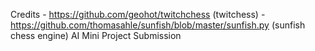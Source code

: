 Credits - https://github.com/geohot/twitchchess (twitchess)
        - https://github.com/thomasahle/sunfish/blob/master/sunfish.py (sunfish chess engine)
AI Mini Project Submission
